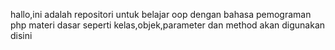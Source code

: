 hallo,ini adalah repositori untuk belajar oop dengan bahasa pemograman php 
materi dasar seperti kelas,objek,parameter dan method akan digunakan disini
